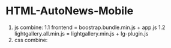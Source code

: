 # HTML-AutoNews-Mobile
1. js combine:
 1.1 frontend = boostrap.bundle.min.js + app.js
 1.2 lightgallery.all.min.js = lightgallery.min.js + lg-plugin.js
2. css combine:
